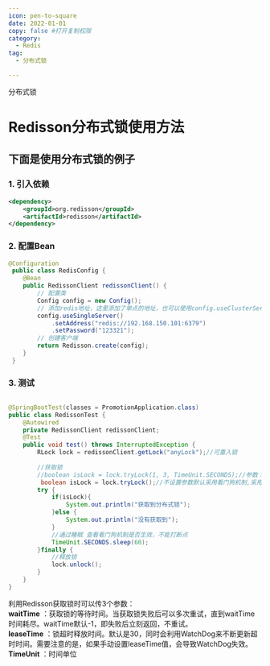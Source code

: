 ```yaml
---
icon: pen-to-square
date: 2022-01-01
copy: false #打开复制权限
category:
  - Redis
tag:
  - 分布式锁

---
```

分布式锁
<!-- more -->

# Redisson分布式锁使用方法

## 下面是使用分布式锁的例子

### 1. 引入依赖
<!--redisson-->
```xml
<dependency>
    <groupId>org.redisson</groupId>
    <artifactId>redisson</artifactId>
</dependency>
```

### 2. 配置Bean
```java
@Configuration
 public class RedisConfig {
    @Bean
    public RedissonClient redissonClient() {
        // 配置类
        Config config = new Config();
        // 添加redis地址，这里添加了单点的地址，也可以使用config.useClusterServers()添加集群地址 
        config.useSingleServer()
            .setAddress("redis://192.168.150.101:6379")
            .setPassword("123321");
        // 创建客户端
        return Redisson.create(config);
    }
 }
 ```
### 3. 测试
```java
 
@SpringBootTest(classes = PromotionApplication.class)
public class RedissonTest {
    @Autowired
    private RedissonClient redissonClient;
    @Test
    public void test() throws InterruptedException {
        RLock lock = redissonClient.getLock("anyLock");//可重入锁
 
        //获取锁
        //boolean isLock = lock.tryLock(1, 3, TimeUnit.SECONDS);//参数：等待时间，锁失效时间，时间单位（看门狗机制会失效）
         boolean isLock = lock.tryLock();//不设置参数默认采用看门狗机制,采用默认失效时间30秒
        try {
            if(isLock){
                System.out.println("获取到分布式锁");
            }else {
                System.out.println("没有获取到");
            }
            //通过睡眠 查看看门狗机制是否生效，不能打断点
            TimeUnit.SECONDS.sleep(60);
        }finally {
            //释放锁
            lock.unlock();
        }
    }
}
```
利用Redisson获取锁时可以传3个参数：   
**waitTime** ：获取锁的等待时间。当获取锁失败后可以多次重试，直到waitTime时间耗尽。waitTime默认-1，即失败后立刻返回，不重试。   
**leaseTime** ：锁超时释放时间。默认是30，同时会利用WatchDog来不断更新超时时间。需要注意的是，如果手动设置leaseTime值，会导致WatchDog失效。   
**TimeUnit** ：时间单位   

